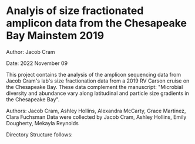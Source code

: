 # Analyis of size fractionated amplicon data from the Chesapeake Bay Mainstem 2019

Author: Jacob Cram

Date: 2022 November 09

This project contains the analysis of the amplicon sequencing data from Jacob Cram's lab's
size fractionation data from a 2019 RV Carson cruise on the Chesapeake Bay. 
These data complement the manuscript: "Microbial diversity and abundance vary along latitudinal and particle size gradients in the Chesapeake Bay".

Authors: Jacob Cram, Ashley Hollins, Alexandra McCarty, Grace Martinez, Clara Fuchsman
Data were collected by Jacob Cram, Ashley Hollins, Emily Dougherty, Mekayla Reynolds

Directory Structure follows: